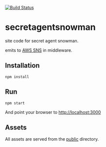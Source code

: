 [![Build Status](https://travis-ci.org/skawtus/secretagentsnowman.svg)](https://travis-ci.org/skawtus/secretagentsnowman)

secretagentsnowman
==================

site code for secret agent snowman.

emits to [AWS SNS](http://aws.amazon.com/sns/) in middleware.

Installation
------------


```
npm install
```

Run
---

```
npm start
```

And point your browser to [http://localhost:3000](http://localhost:3000)


Assets
------

All assets are served from the [public](public/) directory.  

